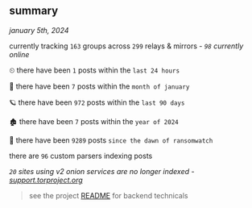 
## summary
_january 5th, 2024_

currently tracking `163` groups across `299` relays & mirrors - _`98` currently online_

⏲ there have been `1` posts within the `last 24 hours`

🦈 there have been `7` posts within the `month of january`

🪐 there have been `972` posts within the `last 90 days`

🏚 there have been `7` posts within the `year of 2024`

🦕 there have been `9289` posts `since the dawn of ransomwatch`

there are `96` custom parsers indexing posts

_`20` sites using v2 onion services are no longer indexed - [support.torproject.org](https://support.torproject.org/onionservices/v2-deprecation/)_

> see the project [README](https://github.com/joshhighet/ransomwatch#ransomwatch--) for backend technicals
